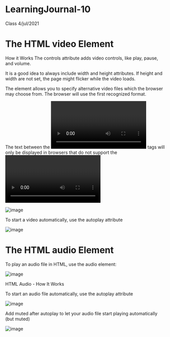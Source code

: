 # LearningJournal-10

Class 4/jul/2021

# The HTML video Element

How it Works
The controls attribute adds video controls, like play, pause, and volume.

It is a good idea to always include width and height attributes. If height and width are not set, the page might flicker while the video loads.

The <source> element allows you to specify alternative video files which the browser may choose from. The browser will use the first recognized format.

The text between the <video> and </video> tags will only be displayed in browsers that do not support the <video> element.
  
![image](https://user-images.githubusercontent.com/85109819/124397357-31139600-dcc4-11eb-9bf9-03af9cb18af7.png)
  
To start a video automatically, use the autoplay attribute
  
![image](https://user-images.githubusercontent.com/85109819/124397382-57d1cc80-dcc4-11eb-8d8c-f46579d031d0.png)

  
# The HTML audio Element  
  
  To play an audio file in HTML, use the audio element:
  
 ![image](https://user-images.githubusercontent.com/85109819/124397430-9bc4d180-dcc4-11eb-9f1a-8b8ba1cfa686.png)

  
  HTML Audio - How It Works
  
  To start an audio file automatically, use the autoplay attribute
  
  ![image](https://user-images.githubusercontent.com/85109819/124397447-bdbe5400-dcc4-11eb-9e71-a317f342eb6e.png)

  
  Add muted after autoplay to let your audio file start playing automatically (but muted)
  
  ![image](https://user-images.githubusercontent.com/85109819/124397464-d169ba80-dcc4-11eb-8ccc-2e721b251212.png)
  
  
  

  
  
